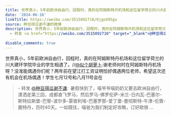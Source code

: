 ```yaml
---
title: 世界真小，5年前欧洲自由行，回程时，真的在阿姆斯特丹机场和这位留学荷兰的川大建环学院毕业的学生相遇了。//@似个胡萝卜:谢老师何时在阿姆斯特丹机场呀？没准...
date: '2024-06-16'
linkTitle: https://weibo.com/3515092710/OjgoU95gu
source: 种豆得瓜谢不谦的微博
description: 世界真小，5年前欧洲自由行，回程时，真的在阿姆斯特丹机场和这位留学荷兰的川大建环学院毕业的学生相遇了。//<a href="https://weibo.com/n/%E4%BC%BC%E4%B8%AA%E8%83%A1%E8%90%9D%E5%8D%9C">@似个胡萝卜</a>:谢老师何时在阿姆斯特丹机场呀？没准能偶遇你们呢？两年前在望江打工资证明恰好偶遇两位老师，希望这次还有机会在机场偶遇！学生七月12号和八月11号会在<br><blockquote>
  - 转发 <a href="https://weibo.com/3515092710" target="_blank">@种豆得瓜谢不谦</a>: 暑假快到了，喵爷爷喵奶奶又要去欧洲自由行，潇洒走第三回，成都直飞罗马，然后罗马-佛罗伦萨-米兰-日内瓦-巴塞尔-斯特拉斯堡-巴黎-波尔多-蒙彼利埃-巴塞罗那-爱丁堡-曼彻斯特-牛津-伦敦-鹿特丹，历时40天。一如既往，喵爸为我们制定好攻略，订好欧铁
  ...
disable_comments: true
---
```

世界真小，5年前欧洲自由行，回程时，真的在阿姆斯特丹机场和这位留学荷兰的川大建环学院毕业的学生相遇了。//<a href="https://weibo.com/n/%E4%BC%BC%E4%B8%AA%E8%83%A1%E8%90%9D%E5%8D%9C">@似个胡萝卜</a>:谢老师何时在阿姆斯特丹机场呀？没准能偶遇你们呢？两年前在望江打工资证明恰好偶遇两位老师，希望这次还有机会在机场偶遇！学生七月12号和八月11号会在<br><blockquote> - 转发 <a href="https://weibo.com/3515092710" target="_blank">@种豆得瓜谢不谦</a>: 暑假快到了，喵爷爷喵奶奶又要去欧洲自由行，潇洒走第三回，成都直飞罗马，然后罗马-佛罗伦萨-米兰-日内瓦-巴塞尔-斯特拉斯堡-巴黎-波尔多-蒙彼利埃-巴塞罗那-爱丁堡-曼彻斯特-牛津-伦敦-鹿特丹，历时40天。一如既往，喵爸为我们制定好攻略，订好欧铁 ...